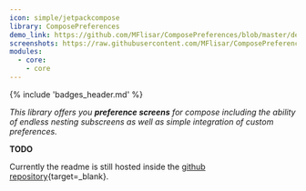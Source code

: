```yaml
---
icon: simple/jetpackcompose
library: ComposePreferences
demo_link: https://github.com/MFlisar/ComposePreferences/blob/master/demo/src/main/java/com/michaelflisar/composepreferences/demo
screenshots: https://raw.githubusercontent.com/MFlisar/ComposePreferences/master/screenshots
modules:
  - core: 
    - core
---
```


{% include 'badges_header.md' %}

<i>This library offers you **preference screens** for compose including the ability of endless nesting subscreens as well as simple integration of custom preferences.</i>

**TODO**

Currently the readme is still hosted inside the [github repository](https://github.com/MFlisar/ComposePreferences){target=_blank}.